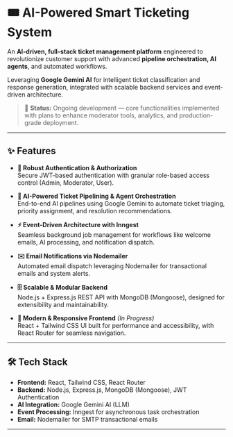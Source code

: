 # 🎟️ AI-Powered Smart Ticketing System

An **AI-driven, full-stack ticket management platform** engineered to revolutionize customer support with advanced **pipeline orchestration, AI agents**, and automated workflows.

Leveraging **Google Gemini AI** for intelligent ticket classification and response generation, integrated with scalable backend services and event-driven architecture.

> 🚧 **Status:** Ongoing development — core functionalities implemented with plans to enhance moderator tools, analytics, and production-grade deployment.

---

## ✨ Features

- **🔑 Robust Authentication & Authorization**  
  Secure JWT-based authentication with granular role-based access control (Admin, Moderator, User).

- **🤖 AI-Powered Ticket Pipelining & Agent Orchestration**  
  End-to-end AI pipelines using Google Gemini to automate ticket triaging, priority assignment, and resolution recommendations.

- **⚡ Event-Driven Architecture with Inngest**  
  Seamless background job management for workflows like welcome emails, AI processing, and notification dispatch.

- **✉️ Email Notifications via Nodemailer**  
  Automated email dispatch leveraging Nodemailer for transactional emails and system alerts.

- **🗄️ Scalable & Modular Backend**  
  Node.js + Express.js REST API with MongoDB (Mongoose), designed for extensibility and maintainability.

- **🎨 Modern & Responsive Frontend** *(In Progress)*  
  React + Tailwind CSS UI built for performance and accessibility, with React Router for seamless navigation.

---

## 🛠️ Tech Stack

- **Frontend:** React, Tailwind CSS, React Router  
- **Backend:** Node.js, Express.js, MongoDB (Mongoose), JWT Authentication  
- **AI Integration:** Google Gemini AI (LLM)  
- **Event Processing:** Inngest for asynchronous task orchestration  
- **Email:** Nodemailer for SMTP transactional emails  

---
